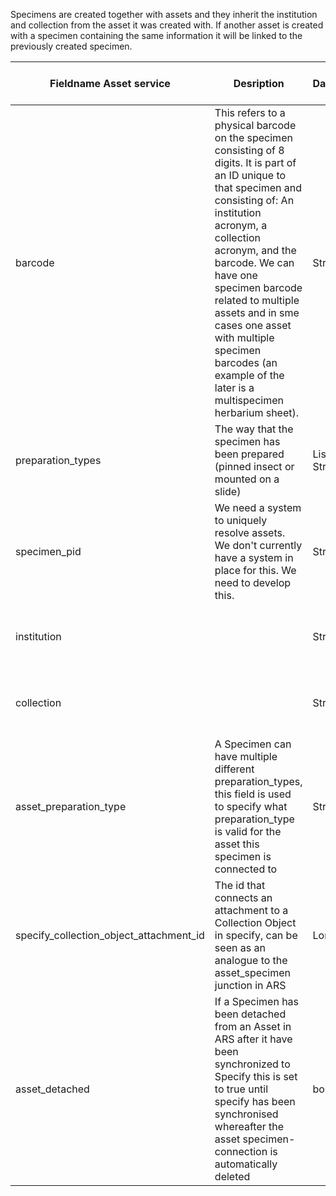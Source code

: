Specimens are created together with assets and they inherit the institution and collection from the asset it was created
with. If another asset is created with a specimen containing the same information it will be linked to the previously
created specimen.

| Fieldname Asset service                 | Desription                                                                                                                                                                                                                                                                                                                                                                                   | Datatype        | Required in specimen             | Notes                              |
|-----------------------------------------|----------------------------------------------------------------------------------------------------------------------------------------------------------------------------------------------------------------------------------------------------------------------------------------------------------------------------------------------------------------------------------------------|-----------------|----------------------------------|------------------------------------|
| barcode                                 | This refers to a physical barcode on the specimen consisting of 8 digits. It is part of an ID unique to that specimen and consisting of: An institution acronym, a collection acronym, and the barcode. We can have one specimen barcode related to multiple assets and in sme cases one asset with multiple specimen barcodes (an example of the later is a multispecimen herbarium sheet). | String          | yes                              |                                    |
| preparation_types                       | The way that the specimen has been prepared (pinned insect or mounted on a slide)                                                                                                                                                                                                                                                                                                            | List of Strings | no                               |                                    |
| specimen_pid                            | We need a system to uniquely resolve assets. We don't currently have a system in place for this. We need to develop this.                                                                                                                                                                                                                                                                    | String          |                                  |                                    |
| institution                             |                                                                                                                                                                                                                                                                                                                                                                                              | String          | no - taken from the asset metada |                                    |
| collection                              |                                                                                                                                                                                                                                                                                                                                                                                              | String          | no - taken from the asset metada |                                    |
| asset_preparation_type                  | A Specimen can have multiple different preparation_types, this field is used to specify what preparation_type is valid for the asset this specimen is connected to                                                                                                                                                                                                                           | String          | no                               | From asset_specimen junction table |
| specify_collection_object_attachment_id | The id that connects an attachment to a Collection Object in specify, can be seen as an analogue to the asset_specimen junction in ARS                                                                                                                                                                                                                                                       | Long            | no                               | From asset_specimen junction table                                   |
| asset_detached                          | If a Specimen has been detached from an Asset in ARS after it have been synchronized to Specify this is set to true until specify has been synchronised whereafter the asset specimen-connection is automatically deleted                                                                                                                                                                    | boolean         | default is false                 | From asset_specimen junction table                                   |


 

 
